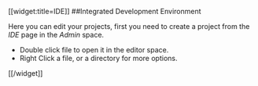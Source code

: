 [[widget:title=IDE]]
##Integrated Development Environment

Here you can edit your projects, first you need to create a project from the *IDE* page in the *Admin* space.

- Double click file to open it in the editor space.
- Right Click a file, or a directory for more options.

[[/widget]]



<link rel=StyleSheet href="/static/lfw/js/libs/jstree/themes/classic/style.css" type="text/css" />
<script language="javascript" src="/static/lfw/js/libs/jstree/jquery.hotkeys.js"/>
<script language="javascript" src="/static/lfw/js/libs/jstree/jquery.jstree.js"/>

<div id="editortabs">
    <ul>
    </ul>
</div>

<script language='javascript'>
    $("#editortabs").tabs({tabTemplate: "<li><a href='#{href}'>#{label}</a> <span title='Save' style='cursor: pointer; display: inline-block' class='ui-icon ui-icon-note'>Save</span> <span title='Close' style='cursor: pointer; display: inline-block' class='ui-icon ui-icon-close'>Close</span></li>",
                           panelTemplate: "<div style='height: 600px'></div>"});
    
</script>
